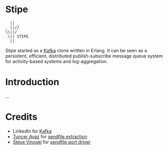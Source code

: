 # Stipe

      || _
    _ ||//
    \\||/
     \|| STIPE
      ||

Stipe started as a [Kafka](http://incubator.apache.org/kafka/) clone written in
Erlang. It can be seen as a persistent, efficient, distributed publish-subscribe
message queue system for activity-based systems and log-aggregation.

# Introduction

...

# Credits

 * LinkedIn for [Kafka](http://incubator.apache.org/kafka/)
 * [Tuncer Ayaz](tuncer.ayaz@gmail.com) for [sendfile extraction](https://github.com/tuncer/sendfile)
 * [Steve Vinoski](vinoski@ieee.org) for
   [sendfile port driver](https://github.com/klacke/yaws/blob/master/c_src/yaws_sendfile_drv.c)
 
